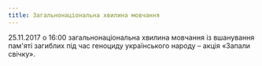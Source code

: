 ```yaml
---
title: Загальнонаціональна хвилина мовчання
---
```


25.11.2017 о 16:00 загальнонаціональна хвилина мовчання із вшанування пам'яті загиблих під час геноциду українського народу – акція «Запали свічку».
